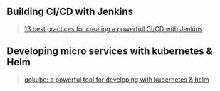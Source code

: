 

## Building CI/CD with Jenkins

> [13 best practices for creating a powerfull CI/CD with Jenkins](./jenkins/jenkins.html)

## Developing micro services with kubernetes & Helm

> [gokube: a powerful tool for developing with kubernetes & helm](./developers/kubernetes/gokube.html)
